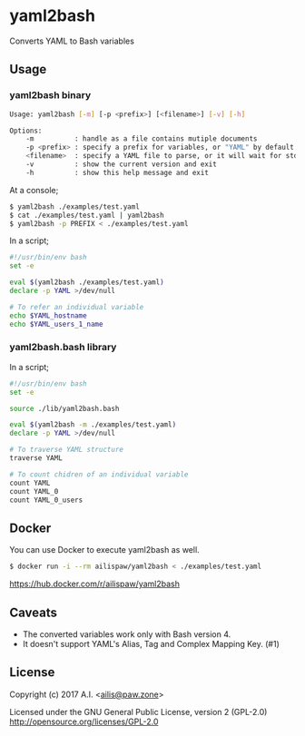 # yaml2bash

Converts YAML to Bash variables

## Usage

### yaml2bash binary

```bash
Usage: yaml2bash [-m] [-p <prefix>] [<filename>] [-v] [-h]

Options:
    -m          : handle as a file contains mutiple documents
    -p <prefix> : specify a prefix for variables, or "YAML" by default
    <filename>  : specify a YAML file to parse, or it will wait for stdin
    -v          : show the current version and exit
    -h          : show this help message and exit
```

At a console;

```bash
$ yaml2bash ./examples/test.yaml
$ cat ./examples/test.yaml | yaml2bash
$ yaml2bash -p PREFIX < ./examples/test.yaml
```

In a script;

```bash
#!/usr/bin/env bash
set -e

eval $(yaml2bash ./examples/test.yaml)
declare -p YAML >/dev/null

# To refer an individual variable
echo $YAML_hostname
echo $YAML_users_1_name
```

### yaml2bash.bash library

In a script;

```bash
#!/usr/bin/env bash
set -e

source ./lib/yaml2bash.bash

eval $(yaml2bash -m ./examples/test.yaml)
declare -p YAML >/dev/null

# To traverse YAML structure
traverse YAML

# To count chidren of an individual variable
count YAML
count YAML_0
count YAML_0_users
```

## Docker

You can use Docker to execute yaml2bash as well.

```bash
$ docker run -i --rm ailispaw/yaml2bash < ./examples/test.yaml
```

https://hub.docker.com/r/ailispaw/yaml2bash

## Caveats

- The converted variables work only with Bash version 4.
- It doesn't support YAML's Alias, Tag and Complex Mapping Key. (#1)

## License

Copyright (c) 2017 A.I. &lt;ailis@paw.zone&gt;

Licensed under the GNU General Public License, version 2 (GPL-2.0)  
http://opensource.org/licenses/GPL-2.0
